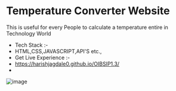 # Temperature Converter Website
This is useful for every People to calculate a temperature entire in Technology World
- Tech Stack :-
- HTML,CSS,JAVASCRIPT,API'S etc.,
- Get Live Experience :-
- https://harishjagdale0.github.io/OIBSIP1.3/
- 
![image](https://github.com/HarishJagdale0/OIBSIP1.3/assets/163445863/da533e9c-ba09-4aeb-9a81-ca33342d499d)






